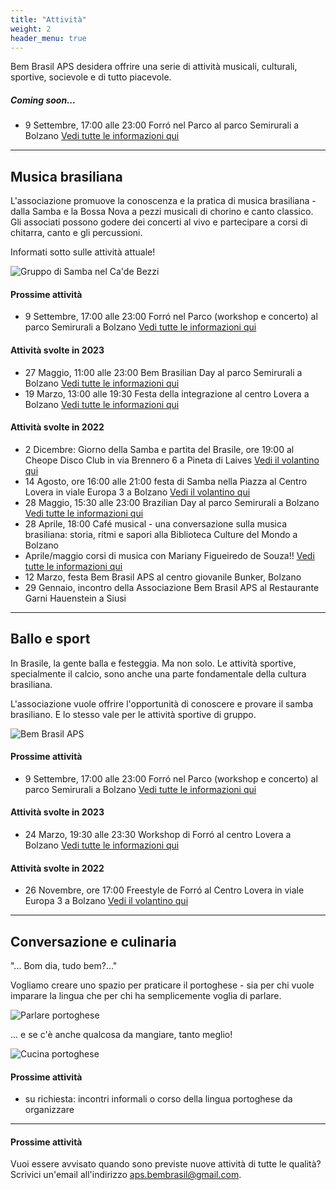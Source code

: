 ```yaml
---
title: "Attività"
weight: 2
header_menu: true
---
```


Bem Brasil APS desidera offrire una serie di attività musicali, culturali, sportive, socievole e di tutto piacevole.

##### Coming soon...
* 9 Settembre, 17:00 alle 23:00 Forró nel Parco al parco Semirurali a Bolzano [Vedi tutte le informazioni qui](forronelparco23)

---

## Musica brasiliana

L'associazione promuove la conoscenza e la pratica di musica brasiliana - dalla Samba e la Bossa Nova a pezzi musicali di chorino e canto classico. 
Gli associati possono godere dei concerti al vivo e partecipare a corsi di chitarra, canto e gli percussioni.

Informati sotto sulle attività attuale!

![Gruppo di Samba nel Ca'de Bezzi](images/00_IMG-20210922-WA0027.jpg)

#### Prossime attività
* 9 Settembre, 17:00 alle 23:00 Forró nel Parco (workshop e concerto) al parco Semirurali a Bolzano [Vedi tutte le informazioni qui](forronelparco23)

#### Attività svolte in 2023
* 27 Maggio, 11:00 alle 23:00 Bem Brasilian Day al parco Semirurali a Bolzano [Vedi tutte le informazioni qui](brazilianday23)
* 19 Marzo, 13:00 alle 19:30 Festa della integrazione al centro Lovera a Bolzano [Vedi tutte le informazioni qui](festadellaintegrazione)

#### Attività svolte in 2022
* 2 Dicembre: Giorno della Samba e partita del Brasile, ore 19:00 al Cheope Disco Club in via Brennero 6 a Pineta di Laives [Vedi il volantino qui](images/giorno-della-Samba.jpg)
* 14 Agosto, ore 16:00 alle 21:00 festa di Samba nella Piazza al Centro Lovera in viale Europa 3 a Bolzano [Vedi il volantino qui](images/samba-nella-piazza.png)
* 28 Maggio, 15:30 alle 23:00 Brazilian Day al parco Semirurali a Bolzano [Vedi tutte le informazioni qui](brazilianday)
* 28 Aprile, 18:00 Café musical - una conversazione sulla musica brasiliana: storia, ritmi e sapori alla Biblioteca Culture del Mondo a Bolzano
* Aprile/maggio corsi di musica con Mariany Figueiredo de Souza!! [Vedi tutte le informazioni qui](corso)
* 12 Marzo, festa Bem Brasil APS al centro giovanile Bunker, Bolzano
* 29 Gennaio, incontro della Associazione Bem Brasil APS al Restaurante Garni Hauenstein a Siusi

---

## Ballo e sport

In Brasile, la gente balla e festeggia. Ma non solo. Le attività sportive, specialmente il calcio, sono anche una parte fondamentale della cultura brasiliana. 

L'associazione vuole offrire l'opportunità di conoscere e provare il samba brasiliano. E lo stesso vale per le attività sportive di gruppo.

![Bem Brasil APS](images/pexels-mathieu-acker-2496562.jpg)

#### Prossime attività
* 9 Settembre, 17:00 alle 23:00 Forró nel Parco (workshop e concerto) al parco Semirurali a Bolzano [Vedi tutte le informazioni qui](forronelparco23)

#### Attività svolte in 2023
* 24 Marzo, 19:30 alle 23:30 Workshop di Forró al centro Lovera a Bolzano [Vedi tutte le informazioni qui](workshopforro)

#### Attività svolte in 2022
* 26 Novembre, ore 17:00 Freestyle de Forró al Centro Lovera in viale Europa 3 a Bolzano [Vedi il volantino qui](images/freestyle-de-forro.JPG)

---

## Conversazione e culinaria

"... Bom dia, tudo bem?..."

Vogliamo creare uno spazio per praticare il portoghese - sia per chi vuole imparare la lingua che per chi ha semplicemente voglia di parlare.

![Parlare portoghese](images/pexels-christina-morillo-1181715.jpg)

... e se c'è anche qualcosa da mangiare, tanto meglio!

![Cucina portoghese](images/woman-pouring-juice-on-glass-3184192.jpg)

#### Prossime attività
* su richiesta: incontri informali o corso della lingua portoghese da organizzare


---

#### Prossime attività
Vuoi essere avvisato quando sono previste nuove attività di tutte le qualità? 
Scrivici un'email all'indirizzo aps.bembrasil@gmail.com.